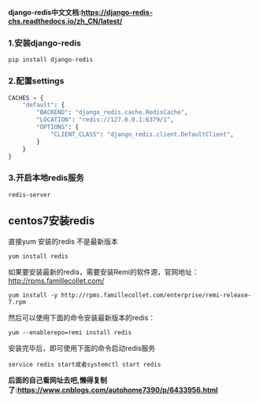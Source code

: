 **django-redis中文文档:https://django-redis-chs.readthedocs.io/zh_CN/latest/**

### 1.安装django-redis

`pip install django-redis`

### 2.配置settings

```python
CACHES = {
    "default": {
        "BACKEND": "django_redis.cache.RedisCache",
        "LOCATION": "redis://127.0.0.1:6379/1",
        "OPTIONS": {
            "CLIENT_CLASS": "django_redis.client.DefaultClient",
        }
    }
}
```

### 3.开启本地redis服务

`redis-server`

## centos7安装redis

直接yum 安装的redis 不是最新版本

```
yum install redis
```

如果要安装最新的redis，需要安装Remi的软件源，官网地址：http://rpms.famillecollet.com/

```
yum install -y http://rpms.famillecollet.com/enterprise/remi-release-7.rpm
```

然后可以使用下面的命令安装最新版本的redis：

```
yum --enablerepo=remi install redis
```

安装完毕后，即可使用下面的命令启动redis服务

```
service redis start或者systemctl start redis
```

**后面的自己看网址去吧,懒得复制了:https://www.cnblogs.com/autohome7390/p/6433956.html**


